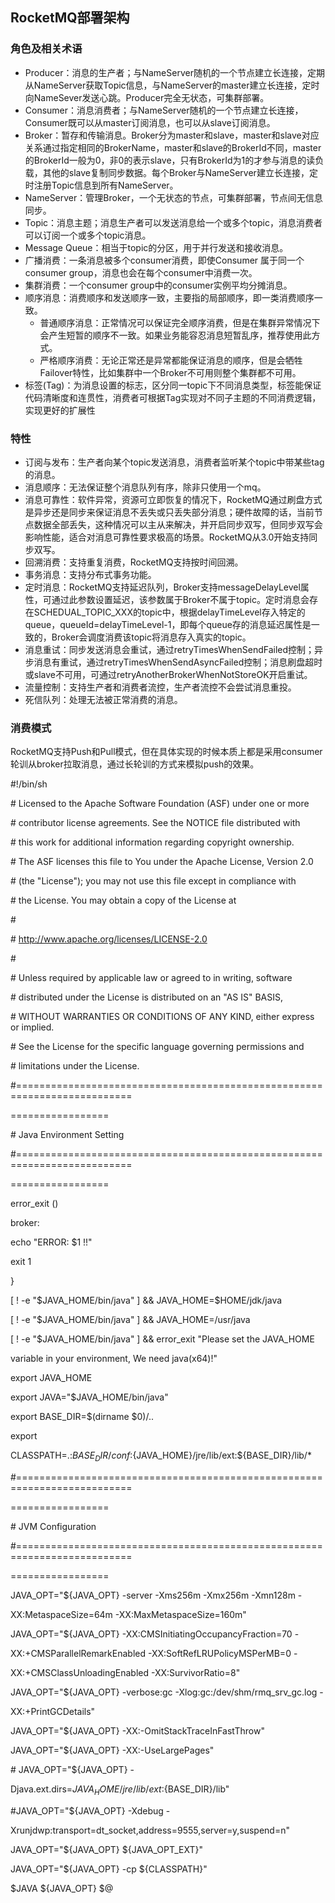 ## RocketMQ部署架构

### 角色及相关术语

- Producer：消息的生产者；与NameServer随机的一个节点建立长连接，定期从NameServer获取Topic信息，与NameServer的master建立长连接，定时向NameSever发送心跳。Producer完全无状态，可集群部署。
- Consumer：消息消费者；与NameServer随机的一个节点建立长连接，Consumer既可以从master订阅消息，也可以从slave订阅消息。
- Broker：暂存和传输消息。Broker分为master和slave，master和slave对应关系通过指定相同的BrokerName，master和slave的BrokerId不同，master的BrokerId一般为0，非0的表示slave，只有BrokerId为1的才参与消息的读负载，其他的slave复制同步数据。每个Broker与NameServer建立长连接，定时注册Topic信息到所有NameServer。
- NameServer：管理Broker，一个无状态的节点，可集群部署，节点间无信息同步。
- Topic：消息主题；消息生产者可以发送消息给一个或多个topic，消息消费者可以订阅一个或多个topic消息。
- Message Queue：相当于topic的分区，用于并行发送和接收消息。
- 广播消费：一条消息被多个consumer消费，即使Consumer 属于同一个consumer group，消息也会在每个consumer中消费一次。
- 集群消费：一个consumer group中的consumer实例平均分摊消息。
- 顺序消息：消费顺序和发送顺序一致，主要指的局部顺序，即一类消费顺序一致。
  - 普通顺序消息：正常情况可以保证完全顺序消费，但是在集群异常情况下会产生短暂的顺序不一致。如果业务能容忍消息短暂乱序，推荐使用此方式。
  - 严格顺序消费：无论正常还是异常都能保证消息的顺序，但是会牺牲Failover特性，比如集群中一个Broker不可用则整个集群都不可用。
- 标签(Tag)：为消息设置的标志，区分同一topic下不同消息类型，标签能保证代码清晰度和连贯性，消费者可根据Tag实现对不同子主题的不同消费逻辑，实现更好的扩展性

### 特性

- 订阅与发布：生产者向某个topic发送消息，消费者监听某个topic中带某些tag的消息。
- 消息顺序：无法保证整个消息队列有序，除非只使用一个mq。
- 消息可靠性：软件异常，资源可立即恢复的情况下，RocketMQ通过刷盘方式是异步还是同步来保证消息不丢失或只丢失部分消息；硬件故障的话，当前节点数据全部丢失，这种情况可以主从来解决，并开启同步双写，但同步双写会影响性能，适合对消息可靠性要求极高的场景。RocketMQ从3.0开始支持同步双写。
- 回溯消费：支持重复消费，RocketMQ支持按时间回溯。
- 事务消息：支持分布式事务功能。
- 定时消息：RocketMQ支持延迟队列，Broker支持messageDelayLevel属性，可通过此参数设置延迟，该参数属于Broker不属于topic。定时消息会存在SCHEDUAL_TOPIC_XXX的topic中，根据delayTimeLevel存入特定的queue，queueId=delayTimeLevel-1，即每个queue存的消息延迟属性是一致的，Broker会调度消费该topic将消息存入真实的topic。
- 消息重试：同步发送消息会重试，通过retryTimesWhenSendFailed控制；异步消息有重试，通过retryTimesWhenSendAsyncFailed控制；消息刷盘超时或slave不可用，可通过retryAnotherBrokerWhenNotStoreOK开启重试。
- 流量控制：支持生产者和消费者流控，生产者流控不会尝试消息重投。
- 死信队列：处理无法被正常消费的消息。

### 消费模式

RocketMQ支持Push和Pull模式，但在具体实现的时候本质上都是采用consumer轮训从broker拉取消息，通过长轮训的方式来模拟push的效果。









\#!/bin/sh 

\# Licensed to the Apache Software Foundation (ASF) under one or more 

\# contributor license agreements. See the NOTICE file distributed with 

\# this work for additional information regarding copyright ownership. 

\# The ASF licenses this file to You under the Apache License, Version 2.0 

\# (the "License"); you may not use this file except in compliance with 

\# the License. You may obtain a copy of the License at 

\#

\# http://www.apache.org/licenses/LICENSE-2.0 

\#

\# Unless required by applicable law or agreed to in writing, software 

\# distributed under the License is distributed on an "AS IS" BASIS, 

\# WITHOUT WARRANTIES OR CONDITIONS OF ANY KIND, either express or implied. 

\# See the License for the specific language governing permissions and 

\# limitations under the License. 

\#========================================================================== 

================= 

\# Java Environment Setting 

\#========================================================================== 

================= 

error_exit () 

broker:

echo "ERROR: $1 !!" 

exit 1 

}

[ ! -e "$JAVA_HOME/bin/java" ] && JAVA_HOME=$HOME/jdk/java 

[ ! -e "$JAVA_HOME/bin/java" ] && JAVA_HOME=/usr/java 

[ ! -e "$JAVA_HOME/bin/java" ] && error_exit "Please set the JAVA_HOME 

variable in your environment, We need java(x64)!" 

export JAVA_HOME 

export JAVA="$JAVA_HOME/bin/java" 

export BASE_DIR=$(dirname $0)/.. 

export 

CLASSPATH=.:${BASE_DIR}/conf:${JAVA_HOME}/jre/lib/ext:${BASE_DIR}/lib/* 

\#========================================================================== 

================= 

\# JVM Configuration 

\#========================================================================== 

================= 

JAVA_OPT="${JAVA_OPT} -server -Xms256m -Xmx256m -Xmn128m - 

XX:MetaspaceSize=64m -XX:MaxMetaspaceSize=160m" 

JAVA_OPT="${JAVA_OPT} -XX:CMSInitiatingOccupancyFraction=70 - 

XX:+CMSParallelRemarkEnabled -XX:SoftRefLRUPolicyMSPerMB=0 - 

XX:+CMSClassUnloadingEnabled -XX:SurvivorRatio=8" 

JAVA_OPT="${JAVA_OPT} -verbose:gc -Xlog:gc:/dev/shm/rmq_srv_gc.log - 

XX:+PrintGCDetails" 

JAVA_OPT="${JAVA_OPT} -XX:-OmitStackTraceInFastThrow" 

JAVA_OPT="${JAVA_OPT} -XX:-UseLargePages" 

\# JAVA_OPT="${JAVA_OPT} - 

Djava.ext.dirs=${JAVA_HOME}/jre/lib/ext:${BASE_DIR}/lib" 

\#JAVA_OPT="${JAVA_OPT} -Xdebug - 

Xrunjdwp:transport=dt_socket,address=9555,server=y,suspend=n" 

JAVA_OPT="${JAVA_OPT} ${JAVA_OPT_EXT}" 

JAVA_OPT="${JAVA_OPT} -cp ${CLASSPATH}" 

$JAVA ${JAVA_OPT} $@

